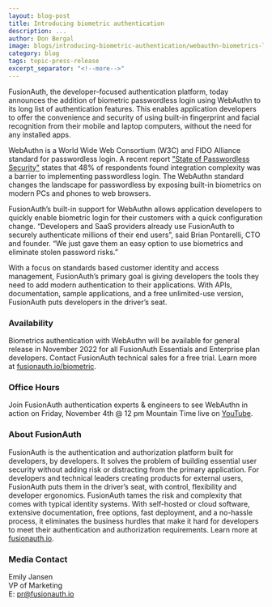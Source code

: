 ```yaml
---
layout: blog-post
title: Introducing biometric authentication
description: ...
author: Don Bergal
image: blogs/introducing-biometric-authentication/webauthn-biometrics-launch-press-release.png
category: blog
tags: topic-press-release
excerpt_separator: "<!--more-->"
---
```



FusionAuth, the developer-focused authentication platform, today announces the addition of biometric passwordless login using WebAuthn to its long list of authentication features. This enables application developers to offer the convenience and security of using built-in fingerprint and facial recognition from their mobile and laptop computers, without the need for any installed apps. 

<!--more-->

WebAuthn is a World Wide Web Consortium (W3C) and FIDO Alliance standard for passwordless login.  A recent report ["State of Passwordless Security"](https://f.hubspotusercontent20.net/hubfs/2670073/DL%20Assets/2022-State-of-Passwordless-Security.pdf) states that 48% of respondents found integration complexity was a barrier to implementing passwordless login. The WebAuthn standard changes the landscape for passwordless by exposing built-in biometrics on modern PCs and phones to web browsers.  

FusionAuth’s built-in support for WebAuthn allows application developers to quickly enable biometric login for their customers with a quick configuration change. “Developers and SaaS providers already use FusionAuth to securely authenticate millions of their end users”, said Brian Pontarelli, CTO and founder. “We just gave them an easy option to use biometrics and eliminate stolen password risks.”   

With a focus on standards based customer identity and access management, FusionAuth’s primary goal is giving developers the tools they need to add modern authentication to their applications. With APIs, documentation, sample applications, and a free unlimited-use version, FusionAuth puts developers in the driver’s seat.

### Availability 
Biometrics authentication with WebAuthn will be available for general release in November 2022 for all FusionAuth Essentials and Enterprise plan developers. Contact FusionAuth technical sales for a free trial. Learn more at [fusionauth.io/biometric](https://fusionauth.io/biometric).

### Office Hours
Join FusionAuth authentication experts & engineers to see WebAuthn in action on Friday, November 4th @ 12 pm Mountain Time live on [YouTube](https://www.youtube.com/watch?v=zx0Rfg1Vgik).  

### About FusionAuth

FusionAuth is the authentication and authorization platform built for developers, by developers. It solves the problem of building essential user security without adding risk or distracting from the primary application. For developers and technical leaders creating products for external users, FusionAuth puts them in the driver’s seat, with control, flexibility and developer ergonomics. FusionAuth tames the risk and complexity that comes with typical identity systems. With self-hosted or cloud software, extensive documentation, free options, fast deployment, and a no-hassle process, it eliminates the business hurdles that make it hard for developers to meet their authentication and authorization requirements. Learn more at [fusionauth.io](/).

### Media Contact

Emily Jansen  
VP of Marketing  
E: pr@fusionauth.io  


